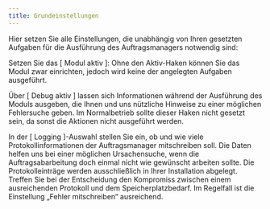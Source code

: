 ```yaml
---
title: Grundeinstellungen
---
```


Hier setzen Sie alle Einstellungen, die unabhängig von Ihren gesetzten Aufgaben für die Ausführung des Auftragsmanagers notwendig sind:

Setzen Sie das [ Modul aktiv ]: Ohne den Aktiv-Haken können Sie das Modul zwar einrichten, jedoch wird keine der angelegten Aufgaben ausgeführt.

Über [ Debug aktiv ] lassen sich Informationen während der Ausführung des Moduls ausgeben, die Ihnen und uns nützliche Hinweise zu einer möglichen Fehlersuche geben. Im Normalbetrieb sollte dieser Haken nicht gesetzt sein, da sonst die Aktionen nicht ausgeführt werden.

In der [ Logging ]-Auswahl stellen Sie ein, ob und wie viele Protokollinformationen der Auftragsmanager mitschreiben soll. Die Daten helfen uns bei einer möglichen Ursachensuche, wenn die Auftragsabarbeitung doch einmal nicht wie gewünscht arbeiten sollte. Die Protokolleinträge werden ausschließlich in Ihrer Installation abgelegt. Treffen Sie bei der Entscheidung den Kompromiss zwischen einem ausreichenden Protokoll und dem Speicherplatzbedarf. Im Regelfall ist die Einstellung „Fehler mitschreiben“ ausreichend.
